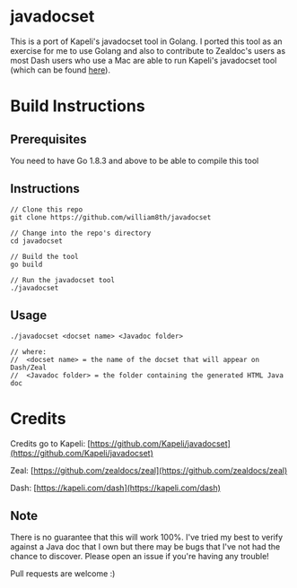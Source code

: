 javadocset
==========

This is a port of Kapeli's javadocset tool in Golang. I ported this tool as an exercise for me to use Golang and also to contribute to Zealdoc's users as most Dash users who use a Mac are able to run Kapeli's javadocset tool (which can be found [here](https://github.com/Kapeli/javadocset)).

# Build Instructions

## Prerequisites
You need to have Go 1.8.3 and above to be able to compile this tool

## Instructions
```
// Clone this repo
git clone https://github.com/william8th/javadocset

// Change into the repo's directory
cd javadocset

// Build the tool
go build

// Run the javadocset tool
./javadocset

```

## Usage
```
./javadocset <docset name> <Javadoc folder>

// where:
// 	<docset name> = the name of the docset that will appear on Dash/Zeal
// 	<Javadoc folder> = the folder containing the generated HTML Java doc 
```

# Credits
Credits go to Kapeli: [https://github.com/Kapeli/javadocset](https://github.com/Kapeli/javadocset)

Zeal: [https://github.com/zealdocs/zeal](https://github.com/zealdocs/zeal)

Dash: [https://kapeli.com/dash](https://kapeli.com/dash)

## Note
There is no guarantee that this will work 100%. I've tried my best to verify against a Java doc that I own but there may be bugs that I've not had the chance to discover. Please open an issue if you're having any trouble!

Pull requests are welcome :)
